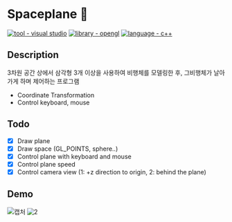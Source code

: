 # Spaceplane 🚀
<a href="https://"><img src="https://img.shields.io/badge/tool-visual studio-2ea44f" alt="tool - visual studio"></a>
<a href="https://"><img src="https://img.shields.io/badge/library-opengl-eeee4f" alt="library - opengl"></a>
<a href="https://"><img src="https://img.shields.io/static/v1?label=language&message=c++" alt="language - c++"></a>

## Description
3차원 공간 상에서 삼각형 3개 이상을 사용하여 비행체를 모델링한 후, 그비행체가 날아가게 하며 제어하는 프로그램
- Coordinate Transformation
- Control keyboard, mouse

## Todo
- [x] Draw plane
- [x] Draw space (GL_POINTS, sphere..)
- [x] Control plane with keyboard and mouse
- [x] Control plane speed
- [x] Control camera view (1: +z direction to origin, 2: behind the plane)

## Demo
![캡처](https://user-images.githubusercontent.com/4311289/148686230-285ec545-3e02-40f1-bc05-130767ee6ac4.PNG)
![2](https://user-images.githubusercontent.com/4311289/148686231-d091a302-cd02-4d2f-94bf-372511d4b1e1.PNG)

